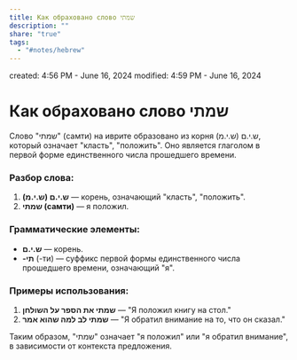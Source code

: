```yaml
---
title: Как обраховано слово שמתי
description: ""
share: "true"
tags:
  - "#notes/hebrew"
---
```

created: 4:56 PM - June 16, 2024
modified: 4:59 PM - June 16, 2024

# Как обраховано слово שמתי

Слово "שמתי" (самти) на иврите образовано из корня ש.י.ם (ש.י.מ), который означает "класть", "положить". Оно является глаголом в первой форме единственного числа прошедшего времени.

### Разбор слова:
1. **ש.י.ם (ש.י.מ)** — корень, означающий "класть", "положить".
2. **שמתי (самти)** — я положил.

### Грамматические элементы:
- **ש.י.ם** — корень.
- **-תי** (-ти) — суффикс первой формы единственного числа прошедшего времени, означающий "я".

### Примеры использования:
1. **שמתי את הספר על השולחן** — "Я положил книгу на стол."
2. **שמתי לב למה שהוא אמר** — "Я обратил внимание на то, что он сказал."

Таким образом, "שמתי" означает "я положил" или "я обратил внимание", в зависимости от контекста предложения.
